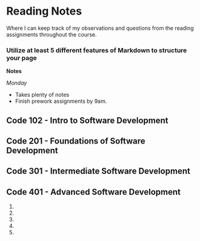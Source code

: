 # Reading Notes

Where I can keep track of my observations and questions from the reading assignments throughout the course.

### Utilize at least 5 different features of Markdown to structure your page

**Notes**

_Monday_

- Takes plenty of notes
- Finish prework assignments by 9am.

## Code 102 - Intro to Software Development

## Code 201 - Foundations of Software Development

## Code 301 - Intermediate Software Development

## Code 401 - Advanced Software Development

1.
2.
3.
4.
5.




